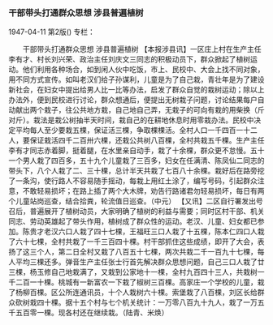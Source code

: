 ### 干部带头打通群众思想  涉县普遍植树

1947-04-11
第2版()
专栏：

　　干部带头打通群众思想
    涉县普遍植树
    【本报涉县讯】一区庄上村在生产主任李有才、村长刘兴荣、政治主任刘庆文三同志的积极动员下，群众掀起了植树运动。他们利用各种场合，如到闲人伙中吃饭，市上、民校中、大会上找不同对象，用不同方式宣传。如叫老汉们给子孙谋利，儿童是为了自己栽，青壮年是为了建设新社会，在妇女中提出给男人比一比等办法，启发了群众自觉的栽树运动；除以上办法外，便到民校进行讨论，群众想通后，便提出无树栽子问题，讨论结果每户自动献出两个栽子，往公共地方栽，自己地自己弄，无栽子的可向有栽的用柴换（斤对斤）。栽法是栽公树抽半天时间，栽自己的在耕地休息时用零栽办法。民校中决定平均每人至少要栽五棵，保证活三棵，争取棵棵活。全村人口一千四百一十二人，要保证栽活四千二百卅六棵，还栽公共树八百棵，全村共栽五千棵。生产主任李有才同志赤着脚，挺着腿，在水里亲自动手，栽了十余棵，群众更不怠慢。五十一个男人栽了四百多，五十九个儿童栽了三百多，妇女在任满清、陈凤仙二同志的带头下，八个人栽了二、三十棵，总计半天共栽了七百八十余棵。栽好后在路旁挖了一条沟，使行路人不容易随手摇动，每栽上用红土涂了，编写号码，引起群众注意，不敢轻易损坏；在路上插了两个大木牌，劝告行路诸君勿轻易损坏，每日有两个儿童站岗巡查，结合拾粪，轮流值日巡查。（中元）
    【又讯】二区自行署发出号召后，普遍展开了植树动员，大家明确了植树的利益与需要；同时区村干部、机关同志、劳动英雄起了带头作用，植树成了群众性的运动。老汉、儿童、妇女都已参加。陈贵才老汉六口人栽了四十七棵，王福旺三口人栽了十五棵，陈本仁四口人栽了六十七棵，全村共栽了一千三百四十棵。村干部抓住这些成绩，即开了大会，表扬了这三个人，第二日全村又栽了八百五十七棵，两次共栽二千一百九十七棵，每人平均三棵还多。弹音生产主任张士行首先解决群众思想问题，自己三口人栽了廿三棵，杨玉修自己地栽满了，又栽到公家地十一棵，全村九百四十三人，共栽树一千二百一十棵。桃城有一新富农一下栽了椒树三百棵。高家庄一个学校的儿童，栽了杨柳百棵。区公所连通讯员，十个人栽树六十棵。索堡栽了八百棵，刘区长给群众砍树栽四十棵。据十五个村与七个机关统计：一万零八百九十九人，栽了一万五千五百零一棵。现各村还在继续栽。（陆青、米焕）
